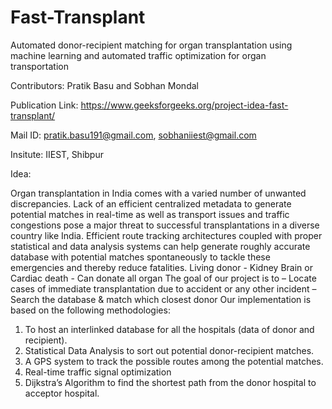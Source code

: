 # Fast-Transplant
Automated donor-recipient matching for organ transplantation using machine learning and automated traffic optimization for organ transportation

Contributors:
Pratik Basu and Sobhan Mondal

Publication Link:
https://www.geeksforgeeks.org/project-idea-fast-transplant/

Mail ID:
pratik.basu191@gmail.com, sobhaniiest@gmail.com

Insitute: 
IIEST, Shibpur

Idea:

Organ transplantation in India comes with a varied number of unwanted discrepancies. Lack of an efficient centralized metadata to generate potential matches in real-time as well as transport issues and traffic congestions pose a major threat to successful transplantations in a diverse country like India. Efficient route tracking architectures coupled with proper statistical and data analysis systems can help generate roughly accurate database with potential matches spontaneously to tackle these emergencies and thereby reduce fatalities. 
Living donor - Kidney
Brain or Cardiac death - Can donate all organ
The goal of our project is to – 
 Locate cases of immediate transplantation due to accident or any other incident – 
Search the database & match which closest donor
Our implementation is based on the following methodologies:
1.	To host an interlinked database for all the hospitals (data of donor and recipient).
2.	Statistical Data Analysis to sort out potential donor-recipient matches.
3.	A GPS system to track the possible routes among the potential matches.
4.	Real-time traffic signal optimization
5.	Dijkstra’s Algorithm to find the shortest path from the donor hospital to acceptor hospital.
